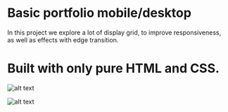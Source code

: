 <h1>Basic portfolio mobile/desktop</h1>

In this project we explore a lot of display grid, to improve responsiveness, as well as effects with edge transition.

<h1>Built with only pure HTML and CSS.</h1>

![alt text](image-2.png)

![alt text](image-3.png)